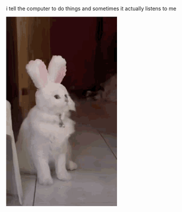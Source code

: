 i tell the computer to do things and sometimes it actually listens to me
<!--START_SECTION:update_image-->
<img src=https://raw.githubusercontent.com/sneakykestrel/sneakykestrel/main/.github/images/cat-bunny.gif height="" width="300" align=left alt=kitty />
<!--END_SECTION:update_image-->


